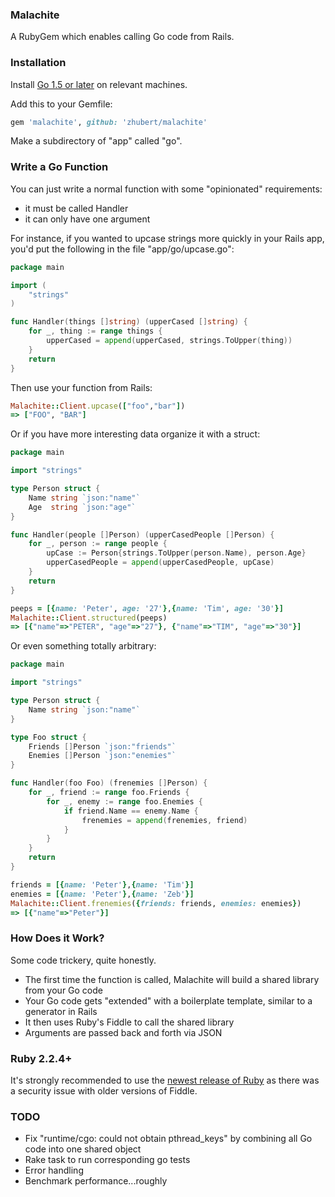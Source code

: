### Malachite

A RubyGem which enables calling Go code from Rails.

### Installation

Install [Go 1.5 or later](https://golang.org/doc/install) on relevant machines.

Add this to your Gemfile:

```ruby
gem 'malachite', github: 'zhubert/malachite'
```

Make a subdirectory of "app" called "go".

### Write a Go Function

You can just write a normal function with some "opinionated" requirements:

* it must be called Handler
* it can only have one argument

For instance, if you wanted to upcase strings more quickly in your Rails app, you'd put the following in the file "app/go/upcase.go":

```go
package main

import (
	"strings"
)

func Handler(things []string) (upperCased []string) {
	for _, thing := range things {
		upperCased = append(upperCased, strings.ToUpper(thing))
	}
	return
}
```

Then use your function from Rails:

```ruby
Malachite::Client.upcase(["foo","bar"])
=> ["FOO", "BAR"]
```

Or if you have more interesting data organize it with a struct:

```go
package main

import "strings"

type Person struct {
	Name string `json:"name"`
	Age  string `json:"age"`
}

func Handler(people []Person) (upperCasedPeople []Person) {
	for _, person := range people {
		upCase := Person{strings.ToUpper(person.Name), person.Age}
		upperCasedPeople = append(upperCasedPeople, upCase)
	}
	return
}
```

```ruby
peeps = [{name: 'Peter', age: '27'},{name: 'Tim', age: '30'}]
Malachite::Client.structured(peeps)
=> [{"name"=>"PETER", "age"=>"27"}, {"name"=>"TIM", "age"=>"30"}]
```

Or even something totally arbitrary:

```go
package main

import "strings"

type Person struct {
	Name string `json:"name"`
}

type Foo struct {
	Friends []Person `json:"friends"`
	Enemies []Person `json:"enemies"`
}

func Handler(foo Foo) (frenemies []Person) {
	for _, friend := range foo.Friends {
		for _, enemy := range foo.Enemies {
			if friend.Name == enemy.Name {
				frenemies = append(frenemies, friend)
			}
		}
	}
	return
}
```

```ruby
friends = [{name: 'Peter'},{name: 'Tim'}]
enemies = [{name: 'Peter'},{name: 'Zeb'}]
Malachite::Client.frenemies({friends: friends, enemies: enemies})
=> [{"name"=>"Peter"}]
```
### How Does it Work?

Some code trickery, quite honestly.

* The first time the function is called, Malachite will build a shared library from your Go code
* Your Go code gets "extended" with a boilerplate template, similar to a generator in Rails
* It then uses Ruby's Fiddle to call the shared library
* Arguments are passed back and forth via JSON

### Ruby 2.2.4+

It's strongly recommended to use the [newest release of Ruby](https://www.ruby-lang.org/en/news/2015/12/16/unsafe-tainted-string-usage-in-fiddle-and-dl-cve-2015-7551/) as there was a security issue with older versions of Fiddle.

### TODO

* Fix "runtime/cgo: could not obtain pthread_keys" by combining all Go code into one shared object
* Rake task to run corresponding go tests
* Error handling
* Benchmark performance...roughly
